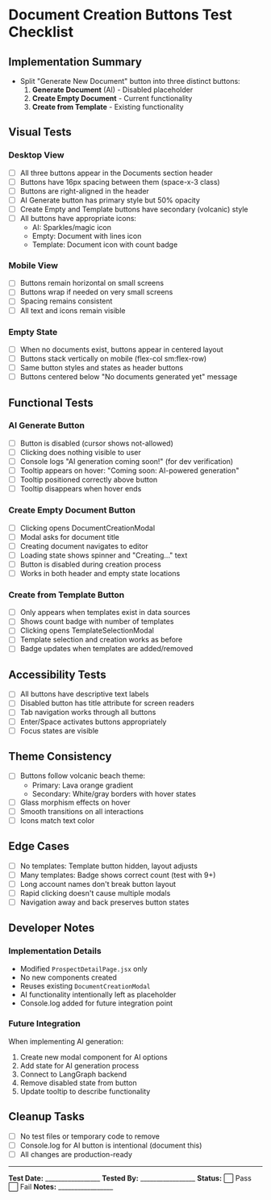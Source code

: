 # Document Creation Buttons Test Checklist

## Implementation Summary
- Split "Generate New Document" button into three distinct buttons:
  1. **Generate Document** (AI) - Disabled placeholder
  2. **Create Empty Document** - Current functionality
  3. **Create from Template** - Existing functionality

## Visual Tests

### Desktop View
- [ ] All three buttons appear in the Documents section header
- [ ] Buttons have 16px spacing between them (space-x-3 class)
- [ ] Buttons are right-aligned in the header
- [ ] AI Generate button has primary style but 50% opacity
- [ ] Create Empty and Template buttons have secondary (volcanic) style
- [ ] All buttons have appropriate icons:
  - AI: Sparkles/magic icon
  - Empty: Document with lines icon
  - Template: Document icon with count badge

### Mobile View
- [ ] Buttons remain horizontal on small screens
- [ ] Buttons wrap if needed on very small screens
- [ ] Spacing remains consistent
- [ ] All text and icons remain visible

### Empty State
- [ ] When no documents exist, buttons appear in centered layout
- [ ] Buttons stack vertically on mobile (flex-col sm:flex-row)
- [ ] Same button styles and states as header buttons
- [ ] Buttons centered below "No documents generated yet" message

## Functional Tests

### AI Generate Button
- [ ] Button is disabled (cursor shows not-allowed)
- [ ] Clicking does nothing visible to user
- [ ] Console logs "AI generation coming soon!" (for dev verification)
- [ ] Tooltip appears on hover: "Coming soon: AI-powered generation"
- [ ] Tooltip positioned correctly above button
- [ ] Tooltip disappears when hover ends

### Create Empty Document Button
- [ ] Clicking opens DocumentCreationModal
- [ ] Modal asks for document title
- [ ] Creating document navigates to editor
- [ ] Loading state shows spinner and "Creating..." text
- [ ] Button is disabled during creation process
- [ ] Works in both header and empty state locations

### Create from Template Button
- [ ] Only appears when templates exist in data sources
- [ ] Shows count badge with number of templates
- [ ] Clicking opens TemplateSelectionModal
- [ ] Template selection and creation works as before
- [ ] Badge updates when templates are added/removed

## Accessibility Tests

- [ ] All buttons have descriptive text labels
- [ ] Disabled button has title attribute for screen readers
- [ ] Tab navigation works through all buttons
- [ ] Enter/Space activates buttons appropriately
- [ ] Focus states are visible

## Theme Consistency

- [ ] Buttons follow volcanic beach theme:
  - Primary: Lava orange gradient
  - Secondary: White/gray borders with hover states
- [ ] Glass morphism effects on hover
- [ ] Smooth transitions on all interactions
- [ ] Icons match text color

## Edge Cases

- [ ] No templates: Template button hidden, layout adjusts
- [ ] Many templates: Badge shows correct count (test with 9+)
- [ ] Long account names don't break button layout
- [ ] Rapid clicking doesn't cause multiple modals
- [ ] Navigation away and back preserves button states

## Developer Notes

### Implementation Details
- Modified `ProspectDetailPage.jsx` only
- No new components created
- Reuses existing `DocumentCreationModal`
- AI functionality intentionally left as placeholder
- Console.log added for future integration point

### Future Integration
When implementing AI generation:
1. Create new modal component for AI options
2. Add state for AI generation process
3. Connect to LangGraph backend
4. Remove disabled state from button
5. Update tooltip to describe functionality

## Cleanup Tasks
- [ ] No test files or temporary code to remove
- [ ] Console.log for AI button is intentional (document this)
- [ ] All changes are production-ready

---

**Test Date:** _________________
**Tested By:** _________________
**Status:** ⬜ Pass ⬜ Fail
**Notes:** _________________ 